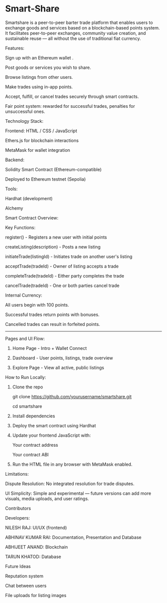 # Smart-Share

Smartshare is a peer-to-peer barter trade platform that enables users to exchange goods and services based on a blockchain-based points system. It facilitates peer-to-peer exchanges, community value creation, and sustainable reuse — all without the use of traditional fiat currency.


Features:


Sign up with an Ethereum wallet .

Post goods or services you wish to share.

Browse listings from other users.

Make trades using in-app points.

Accept, fulfill, or cancel trades securely through smart contracts.

Fair point system: rewarded for successful trades, penalties for unsuccessful ones.


Technology Stack:


Frontend:
HTML / CSS / JavaScript

Ethers.js for blockchain interactions

MetaMask for wallet integration

Backend:

Solidity Smart Contract (Ethereum-compatible)

Deployed to Ethereum testnet (Sepolia)



Tools:

Hardhat (development)

Alchemy



Smart Contract Overview:

Key Functions:

register() - Registers a new user with initial points

createListing(description) - Posts a new listing

initiateTrade(listingId) - Initiates trade on another user's listing

acceptTrade(tradeId) - Owner of listing accepts a trade

completeTrade(tradeId) - Either party completes the trade

cancelTrade(tradeId) - One or both parties cancel trade



Internal Currency:

All users begin with 100 points.

Successful trades return points with bonuses.

Cancelled trades can result in forfeited points.


---

Pages and UI Flow:

1. Home Page - Intro + Wallet Connect

2. Dashboard - User points, listings, trade overview

3. Explore Page - View all active, public listings



How to Run Locally:

1. Clone the repo

    git clone https://github.com/yourusername/smartshare.git

    cd smartshare

2. Install dependencies 

3. Deploy the smart contract using Hardhat

4. Update your frontend JavaScript with:

    Your contract address

    Your contract ABI

5. Run the HTML file in any browser with MetaMask enabled.



Limitations:

Dispute Resolution: No integrated resolution for trade disputes.

UI Simplicity: Simple and experimental — future versions can add more visuals, media uploads, and user ratings.




Contributors

Developers: 

NILESH RAJ: UI/UX (frontend)

ABHINAV KUMAR RAI: Documentation, Presentation and Database

ABHIJEET ANAND: Blockchain

TARUN KHATOD: Database



Future Ideas

Reputation system

Chat between users

File uploads for listing images
